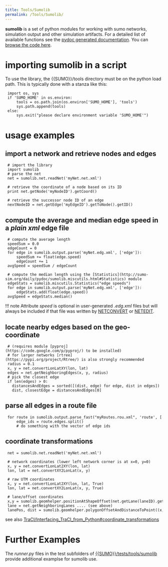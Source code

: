 ```yaml
---
title: Tools/Sumolib
permalink: /Tools/Sumolib/
---
```


**sumolib** is a set of python modules for working with sumo networks,
simulation output and other simulation artifacts. For a detailed list of
available functions see the [pydoc generated
documentation](http://sumo.dlr.de/daily/pydoc/sumolib.html). You can
[browse the code here](https://github.com/DLR-TS/sumo/tree/master/tools/sumolib).

# importing **sumolib** in a script

To use the library, the {{SUMO}}/tools directory must be on the python load
path. This is typically done with a stanza like this:

```
 import os, sys
 if 'SUMO_HOME' in os.environ:
     tools = os.path.join(os.environ['SUMO_HOME'], 'tools')
     sys.path.append(tools)
 else:   
     sys.exit("please declare environment variable 'SUMO_HOME'")
```

# usage examples

## import a network and retrieve nodes and edges

```
 # import the library
 import sumolib
 # parse the net
 net = sumolib.net.readNet('myNet.net.xml')
```

```
 # retrieve the coordinate of a node based on its ID
 print net.getNode('myNodeID').getCoord()
```

```
 # retrieve the successor node ID of an edge
 nextNodeID = net.getEdge('myEdgeID').getToNode().getID()
```

## compute the average and median edge speed in a *plain xml* edge file

```
 # compute the average length
 speedSum = 0.0
 edgeCount = 0
 for edge in sumolib.output.parse('myNet.edg.xml', ['edge']):
     speedSum += float(edge.speed)
     edgeCount += 1
 avgSpeed = speedSum / edgeCount
```

```
 # compute the median length using the [Statistics](http://sumo-sim.org/daily/pydoc/sumolib.miscutils.html#Statistics) module
 edgeStats = sumolib.miscutils.Statistics("edge speeds")
 for edge in sumolib.output.parse('myNet.edg.xml', ['edge']):
     edgeStats.add(float(edge.speed))
 avgSpeed = edgeStats.median()
```

!!! note
    Attribute *speed* is optional in user-generated *.edg.xml* files but will always be included if that file was written by [NETCONVERT](../NETCONVERT.md) or [NETEDIT](../NETEDIT.md).

## locate nearby edges based on the geo-coordinate

```
 # (requires module [pyproj](https://code.google.com/p/pyproj/) to be installed)
 # for larger networks [rtree](https://pypi.org/project/Rtree/) is also strongly recommended
 radius = 0.1
 x, y = net.convertLonLatXY(lon, lat)
 edges = net.getNeighboringEdges(x, y, radius)
 # pick the closest edge
 if len(edges) > 0:
   distancesAndEdges = sorted([(dist, edge) for edge, dist in edges])
   dist, closestEdge = distancesAndEdges[0]
```

## parse all edges in a route file

```
 for route in sumolib.output.parse_fast("myRoutes.rou.xml", 'route', ['edges']):
     edge_ids = route.edges.split()
     # do something with the vector of edge ids
```

## coordinate transformations

```
 net = sumolib.net.readNet('myNet.net.xml')
```

```
 # network coordinates (lower left network corner is at x=0, y=0)
 x, y = net.convertLonLat2XY(lon, lat)
 lon, lat = net.convertXY2LonLat(x, y)
```

```
 # raw UTM coordinates
 x, y = net.convertLonLat2XY(lon, lat, True)
 lon, lat = net.convertXY2LonLat(x, y, True)
```

```
 # lane/offset coordinates
 x,y = sumolib.geomhelper.positionAtShapeOffset(net.getLane(laneID).getShape(), lanePos)
 lane = net.getNeighboringLanes .... (see above)
 lanePos, dist = sumolib.geomhelper.polygonOffsetAndDistanceToPoint((x,y), lane.getShape())
```

see also
[TraCI/Interfacing_TraCI_from_Python\#coordinate_transformations](../TraCI/Interfacing_TraCI_from_Python.md#coordinate_transformations)

# Further Examples

The *runner.py* files in the test subfolders of [{{SUMO}}/tests/tools/sumolib]({{Source}}tests/tools/sumolib) provide additional
examplse for sumolib use.